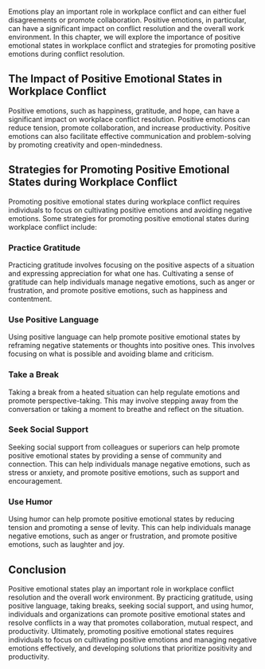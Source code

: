 

Emotions play an important role in workplace conflict and can either fuel disagreements or promote collaboration. Positive emotions, in particular, can have a significant impact on conflict resolution and the overall work environment. In this chapter, we will explore the importance of positive emotional states in workplace conflict and strategies for promoting positive emotions during conflict resolution.

## The Impact of Positive Emotional States in Workplace Conflict

Positive emotions, such as happiness, gratitude, and hope, can have a significant impact on workplace conflict resolution. Positive emotions can reduce tension, promote collaboration, and increase productivity. Positive emotions can also facilitate effective communication and problem-solving by promoting creativity and open-mindedness.

## Strategies for Promoting Positive Emotional States during Workplace Conflict

Promoting positive emotional states during workplace conflict requires individuals to focus on cultivating positive emotions and avoiding negative emotions. Some strategies for promoting positive emotional states during workplace conflict include:

### Practice Gratitude

Practicing gratitude involves focusing on the positive aspects of a situation and expressing appreciation for what one has. Cultivating a sense of gratitude can help individuals manage negative emotions, such as anger or frustration, and promote positive emotions, such as happiness and contentment.

### Use Positive Language

Using positive language can help promote positive emotional states by reframing negative statements or thoughts into positive ones. This involves focusing on what is possible and avoiding blame and criticism.

### Take a Break

Taking a break from a heated situation can help regulate emotions and promote perspective-taking. This may involve stepping away from the conversation or taking a moment to breathe and reflect on the situation.

### Seek Social Support

Seeking social support from colleagues or superiors can help promote positive emotional states by providing a sense of community and connection. This can help individuals manage negative emotions, such as stress or anxiety, and promote positive emotions, such as support and encouragement.

### Use Humor

Using humor can help promote positive emotional states by reducing tension and promoting a sense of levity. This can help individuals manage negative emotions, such as anger or frustration, and promote positive emotions, such as laughter and joy.

## Conclusion

Positive emotional states play an important role in workplace conflict resolution and the overall work environment. By practicing gratitude, using positive language, taking breaks, seeking social support, and using humor, individuals and organizations can promote positive emotional states and resolve conflicts in a way that promotes collaboration, mutual respect, and productivity. Ultimately, promoting positive emotional states requires individuals to focus on cultivating positive emotions and managing negative emotions effectively, and developing solutions that prioritize positivity and productivity.
